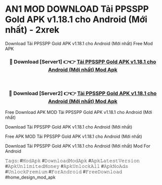# AN1 MOD DOWNLOAD Tải PPSSPP Gold APK v1.18.1 cho Android (Mới nhất) - 2xrek
Download Tải PPSSPP Gold APK v1.18.1 cho Android (Mới nhất) Free Mod APK

<div align="center">
<h3>🔴 Download [Server1] 👉👉 <a href="https://apk-comot.site?title=Tải_PPSSPP_Gold_APK_v1.18.1_cho_Android_(Mới_nhất)">Tải PPSSPP Gold APK v1.18.1 cho Android (Mới nhất) Mod Apk</a></h3><br>

<h3>🔴 Download [Server2] 👉👉 <a href="https://apk-comot.site?title=Tải_PPSSPP_Gold_APK_v1.18.1_cho_Android_(Mới_nhất)">Tải PPSSPP Gold APK v1.18.1 cho Android (Mới nhất) Mod Apk</a></h3>
</div>


Free Download APK MOD Tải PPSSPP Gold APK v1.18.1 cho Android (Mới nhất)

Download Tải PPSSPP Gold APK v1.18.1 cho Android (Mới nhất) 

Free APK MOD Tải PPSSPP Gold APK v1.18.1 cho Android (Mới nhất) 

Download Tải PPSSPP Gold APK v1.18.1 cho Android (Mới nhất) Mod For Android

𝚃𝚊𝚐𝚜: #𝙼𝚘𝚍𝙰𝚙𝚔 #𝙳𝚘𝚠𝚗𝚕𝚘𝚊𝚍𝙼𝚘𝚍𝙰𝚙𝚔 #𝙰𝚙𝚔𝙻𝚊𝚝𝚎𝚜𝚝𝚅𝚎𝚛𝚜𝚒𝚘𝚗 #𝙰𝚙𝚔𝚄𝚗𝚕𝚒𝚖𝚒𝚝𝚎𝚍𝙼𝚘𝚗𝚎𝚢 #𝙰𝚙𝚔𝚄𝚗𝚕𝚘𝚌𝚔𝙰𝚕𝚕 #𝙰𝚙𝚔𝙽𝚘𝙰𝚍𝚜 #𝚄𝚗𝚕𝚘𝚌𝚔𝙿𝚛𝚎𝚖𝚒𝚞𝚖 #𝙵𝚘𝚛𝙰𝚗𝚍𝚛𝚘𝚒𝚍 #𝙵𝚛𝚎𝚎𝙳𝚘𝚠𝚗𝚕𝚘𝚊𝚍 #home_design_mod_apk